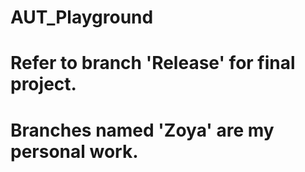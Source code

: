 # AUT_Playground
# Refer to branch 'Release' for final project. 
# Branches named 'Zoya' are my personal work.
